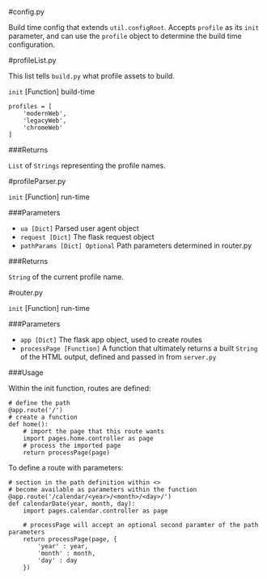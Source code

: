 #config.py

Build time config that extends `util.configRoot`.  Accepts `profile` as its `init` parameter, and can use the `profile` object to determine the build time configuration.

#profileList.py

This list tells `build.py` what profile assets to build. 

`init` [Function] build-time

	profiles = [
		'modernWeb',
		'legacyWeb',
		'chromeWeb'
	]

###Returns

`List` of `Strings` representing the profile names.

#profileParser.py

`init` [Function] run-time

###Parameters

- `ua [Dict]` Parsed user agent object 
- `request [Dict]` The flask request object 
- `pathParams [Dict] Optional` Path parameters determined in router.py

###Returns

`String` of the current profile name.

#router.py

`init` [Function] run-time

###Parameters

- `app [Dict]` The flask app object, used to create routes
- `processPage [Function]` A function that ultimately returns a built `String` of the HTML output, defined and passed in from `server.py`

###Usage

Within the init function, routes are defined:
	
	# define the path
	@app.route('/') 
	# create a function
	def home():
		# import the page that this route wants
		import pages.home.controller as page
		# process the imported page
		return processPage(page)

To define a route with parameters:
	
	# section in the path definition within <> 
	# become available as parameters within the function
	@app.route('/calendar/<year>/<month>/<day>/')
	def calendarDate(year, month, day):
		import pages.calendar.controller as page
		
		# processPage will accept an optional second paramter of the path parameters
		return processPage(page, {
			'year' : year,
			'month' : month,
			'day' : day
		})
	
